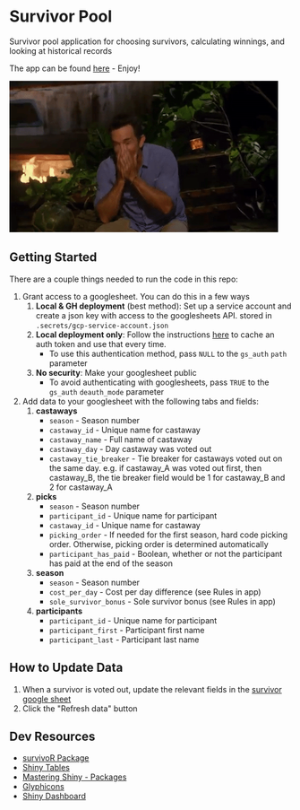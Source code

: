 # Survivor Pool

Survivor pool application for choosing survivors, calculating winnings, and looking at historical records

The app can be found [here](https://ericlamphere.shinyapps.io/survivor/) - Enjoy!

![](www/jeff-shocked.gif)

## Getting Started

There are a couple things needed to run the code in this repo:

1.  Grant access to a googlesheet. You can do this in a few ways
    1.  **Local & GH deployment** (best method): Set up a service account and create a json key with access to the googlesheets API. stored in `.secrets/gcp-service-account.json`
    2.  **Local deployment only**: Follow the instructions [here](https://cemyilmaz185.medium.com/how-to-setup-non-interactive-authentication-with-googlesheets4-package-on-r-a0baa5ff8ab0) to cache an auth token and use that every time.
        -   To use this authentication method, pass `NULL` to the `gs_auth` `path` parameter
    3.  **No security**: Make your googlesheet public
        -   To avoid authenticating with googlesheets, pass `TRUE` to the `gs_auth` `deauth_mode` parameter
2.  Add data to your googlesheet with the following tabs and fields:
    1.  **castaways**
        -   `season` - Season number
        -   `castaway_id` - Unique name for castaway
        -   `castaway_name` - Full name of castaway
        -   `castaway_day` - Day castaway was voted out
        -   `castaway_tie_breaker` - Tie breaker for castaways voted out on the same day. e.g. if castaway_A was voted out first, then castaway_B, the tie breaker field would be 1 for castaway_B and 2 for castaway_A
    2.  **picks**
        -   `season` - Season number
        -   `participant_id` - Unique name for participant
        -   `castaway_id` - Unique name for castaway
        -   `picking_order` - If needed for the first season, hard code picking order. Otherwise, picking order is determined automatically
        -   `participant_has_paid` - Boolean, whether or not the participant has paid at the end of the season
    3.  **season**
        -   `season` - Season number
        -   `cost_per_day` - Cost per day difference (see Rules in app)
        -   `sole_survivor_bonus` - Sole survivor bonus (see Rules in app)
    4.  **participants**
        -   `participant_id` - Unique name for participant
        -   `participant_first` - Participant first name
        -   `participant_last` - Participant last name

## How to Update Data

1.  When a survivor is voted out, update the relevant fields in the [survivor google sheet](https://docs.google.com/spreadsheets/d/1-lTGtzfeH4_Fq0hq6p5WsC760F3x0Ir4TbN7gLMu2UM/edit?gid=1597185590#gid=1597185590)
2.  Click the "Refresh data" button

## Dev Resources

-   [survivoR Package](https://github.com/doehm/survivoR)
-   [Shiny Tables](https://clarewest.github.io/blog/post/making-tables-shiny/)
-   [Mastering Shiny - Packages](https://mastering-shiny.org/scaling-packaging.html#extra-steps)
-   [Glyphicons](https://getbootstrap.com/docs/3.3/components/#glyphicons)
-   [Shiny Dashboard](https://rstudio.github.io/shinydashboard/structure.html)
